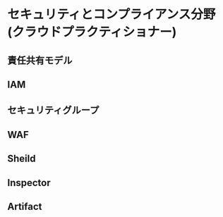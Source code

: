 # セキュリティとコンプライアンス分野(クラウドプラクティショナー)

## 責任共有モデル 
## IAM
## セキュリティグループ
## WAF
## Sheild
## Inspector
## Artifact

